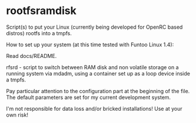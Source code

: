 # rootfsramdisk
Script(s) to put your Linux (currently being developed for OpenRC based distros) rootfs into a tmpfs.

How to set up your system (at this time tested with Funtoo Linux 1.4):

Read docs/README.

rfsrd - script to switch between RAM disk and non volatile storage on a running system via mdadm, using a container set up as a loop device inside a tmpfs.

Pay particular attention to the configuration part at the beginning of the file. The default parameters are set for my current development system.

I'm not responsible for data loss and/or bricked installations! Use at your own risk!
